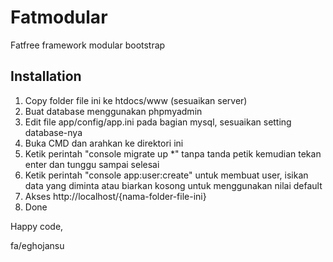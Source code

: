 # Fatmodular
Fatfree framework modular bootstrap

## Installation

1. Copy folder file ini ke htdocs/www (sesuaikan server)
2. Buat database menggunakan phpmyadmin
3. Edit file app/config/app.ini pada bagian mysql, sesuaikan setting database-nya
4. Buka CMD dan arahkan ke direktori ini
5. Ketik perintah "console migrate up *" tanpa tanda petik kemudian tekan enter dan tunggu sampai selesai
6. Ketik perintah "console app:user:create" untuk membuat user, isikan data yang diminta atau biarkan kosong untuk menggunakan nilai default
7. Akses http://localhost/{nama-folder-file-ini}
8. Done


Happy code,


fa/eghojansu

